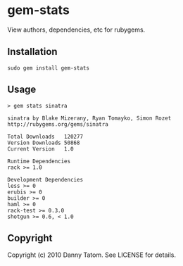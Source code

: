 # gem-stats

View authors, dependencies, etc for rubygems.

## Installation

    sudo gem install gem-stats

## Usage

    > gem stats sinatra

    sinatra by Blake Mizerany, Ryan Tomayko, Simon Rozet
    http://rubygems.org/gems/sinatra

    Total Downloads   120277
    Version Downloads 50868
    Current Version   1.0

    Runtime Dependencies
    rack >= 1.0

    Development Dependencies
    less >= 0
    erubis >= 0
    builder >= 0
    haml >= 0
    rack-test >= 0.3.0
    shotgun >= 0.6, < 1.0

## Copyright

Copyright (c) 2010 Danny Tatom. See LICENSE for details.
